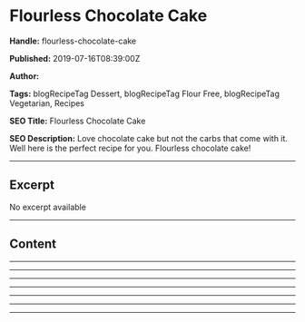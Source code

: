 # Flourless Chocolate Cake

**Handle:** flourless-chocolate-cake

**Published:** 2019-07-16T08:39:00Z

**Author:**  

**Tags:** blogRecipeTag Dessert, blogRecipeTag Flour Free, blogRecipeTag Vegetarian, Recipes

**SEO Title:** Flourless Chocolate Cake

**SEO Description:** Love chocolate cake but not the carbs that come with it. Well here is the perfect recipe for you. Flourless chocolate cake!

---

## Excerpt

No excerpt available

---

## Content

---

---

---

---

---

---

---

